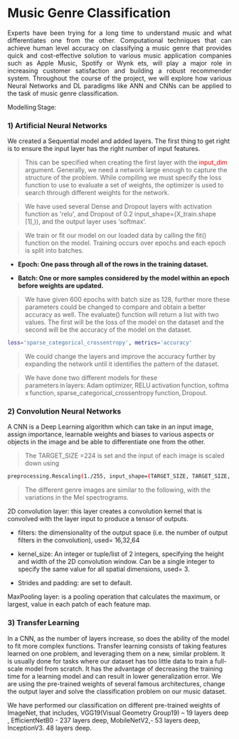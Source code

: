 # Music Genre Classification

<p align="justify">
Experts have been trying for a long time to understand music and what differentiates one from the other. Computational techniques that can achieve human level accuracy on classifying a music genre that provides quick and cost-effective solution to various music application companies such as Apple Music, Spotify or Wynk ets, will play a major role in increasing customer satisfaction and building a robust recommender system. Throughout the course of the project, we will explore how various Neural Networks and DL paradigms like ANN and CNNs can be applied to the task of music genre classification.  
</p>

Modelling Stage: 

### 1)	Artificial Neural Networks

We created a Sequential model and added layers. The first thing to get right is to ensure the input layer has the right number of input features.

>  This can be specified when creating the first layer with the <font color="red">input_dim </font> argument. Generally, we need a network large enough to capture the structure of the problem. While compiling we must specify the loss function to use to evaluate a set of weights, the optimizer is used to search through different weights for the network.

>  We have used several Dense and Dropout layers with activation function as 'relu', and Dropout of 0.2 input_shape=(X_train.shape [1],)), and the output layer uses ‘softmax’.

>  We train or fit our model on our loaded data by calling the fit() function on the model.
Training occurs over epochs and each epoch is split into batches.


-	**Epoch: One pass through all of the rows in the training dataset.**

-	**Batch: One or more samples considered by the model within an epoch before weights are updated.**


>  We have given 600 epochs with batch size as 128, further more these parameters could be changed to compare and obtain a better accuracy as well.
The evaluate() function will return a list with two values. The first will be the loss of the model on the dataset and the second will be the accuracy of the model on the dataset. 
```sh
loss='sparse_categorical_crossentropy', metrics='accuracy'
```

>  We could change the layers and improve the accuracy further by expanding the network until it identifies the pattern of the dataset.

>  We have done two different models for these parameters in layers: Adam optimizer, RELU activation function, softmax function, sparse_categorical_crossentropy function, Dropout.

### 2)	Convolution Neural Networks

A CNN is a Deep Learning algorithm which can take in an input image, assign importance, learnable weights and biases to various aspects or objects in the image and be able to differentiate one from the other. 

>  The TARGET_SIZE =224 is set and the input of each image is scaled down using 
```sh
preprocessing.Rescaling(1./255, input_shape=(TARGET_SIZE, TARGET_SIZE, 3) 
```

>  The different genre images are similar to the following, with the variations in the Mel spectrograms.

2D convolution layer: this layer creates a convolution kernel that is convolved with the layer input to produce a tensor of outputs.

-	filters: the dimensionality of the output space (i.e. the number of output filters in the convolution), used= 16,32,64 

-	kernel_size: An integer or tuple/list of 2 integers, specifying the height and width of the 2D convolution window. Can be a single integer to specify the same value for all spatial dimensions, used= 3.

-	Strides and padding: are set to default.

MaxPooling layer: is a pooling operation that calculates the maximum, or largest, value in each patch of each feature map. 
 
### 3)	Transfer Learning

In a CNN, as the number of layers increase, so does the ability of the model to fit more complex functions. Transfer learning consists of taking features learned on one problem, and leveraging them on a new, similar problem. It is usually done for tasks where our dataset has too little data to train a full-scale model from scratch. It has the advantage of decreasing the training time for a learning model and can result in lower generalization error. We are using the pre-trained weights of several famous architectures, change the output layer and solve the classification problem on our music dataset. 

We have performed our classification on different pre-trained weights of ImageNet, that includes, VGG19(Visual Geometry Group19) – 19 layers deep , EfficientNetB0 - 237 layers deep,  MobileNetV2,- 53 layers deep, InceptionV3.  48 layers deep.
